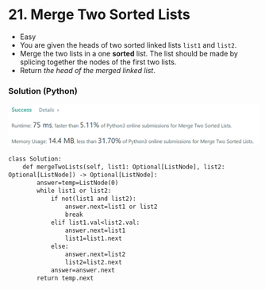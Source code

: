 # 21. Merge Two Sorted Lists

* Easy
* You are given the heads of two sorted linked lists `list1` and `list2`.
* Merge the two lists in a one **sorted** list. The list should be made by splicing together the nodes of the first two lists.
* Return _the head of the merged linked list_.

### Solution (Python)

![](<../.gitbook/assets/image (4) (1) (1) (1) (1) (1).png>)

```
class Solution:
    def mergeTwoLists(self, list1: Optional[ListNode], list2: Optional[ListNode]) -> Optional[ListNode]:
        answer=temp=ListNode(0)
        while list1 or list2:
            if not(list1 and list2):
                answer.next=list1 or list2
                break
            elif list1.val<list2.val:
                answer.next=list1
                list1=list1.next
            else:
                answer.next=list2
                list2=list2.next
            answer=answer.next
        return temp.next
```

